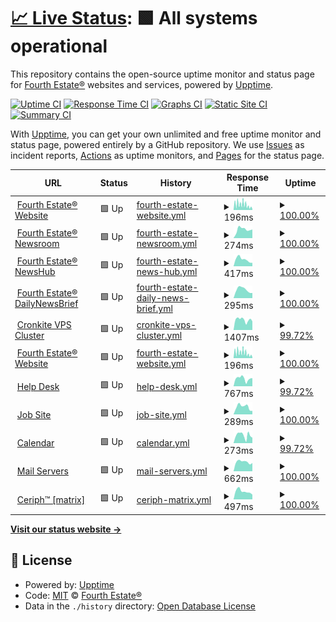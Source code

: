 # [📈 Live Status](https://status.fourthestate.org): <!--live status--> **🟩 All systems operational**

This repository contains the open-source uptime monitor and status page for [Fourth Estate®](https://www.fourthestate.org) websites and services, powered by [Upptime](https://github.com/upptime/upptime).

[![Uptime CI](https://github.com/FourthEstateOrg/status.fourthestate.org/workflows/Uptime%20CI/badge.svg)](https://github.com/FourthEstateOrg/status.fourthestate.org/actions?query=workflow%3A%22Uptime+CI%22)
[![Response Time CI](https://github.com/FourthEstateOrg/status.fourthestate.org/workflows/Response%20Time%20CI/badge.svg)](https://github.com/FourthEstateOrg/status.fourthestate.org/actions?query=workflow%3A%22Response+Time+CI%22)
[![Graphs CI](https://github.com/FourthEstateOrg/status.fourthestate.org/workflows/Graphs%20CI/badge.svg)](https://github.com/FourthEstateOrg/status.fourthestate.org/actions?query=workflow%3A%22Graphs+CI%22)
[![Static Site CI](https://github.com/FourthEstateOrg/status.fourthestate.org/workflows/Static%20Site%20CI/badge.svg)](https://github.com/FourthEstateOrg/status.fourthestate.org/actions?query=workflow%3A%22Static+Site+CI%22)
[![Summary CI](https://github.com/FourthEstateOrg/status.fourthestate.org/workflows/Summary%20CI/badge.svg)](https://github.com/FourthEstateOrg/status.fourthestate.org/actions?query=workflow%3A%22Summary+CI%22)

With [Upptime](https://upptime.js.org), you can get your own unlimited and free uptime monitor and status page, powered entirely by a GitHub repository. We use [Issues](https://github.com/FourthEstateOrg/status.fourthestate.org/issues) as incident reports, [Actions](https://github.com/FourthEstateOrg/status.fourthestate.org/actions) as uptime monitors, and [Pages](https://status.fourthestate.org) for the status page.

<!--start: status pages-->
<!-- This summary is generated by Upptime (https://github.com/upptime/upptime) -->
<!-- Do not edit this manually, your changes will be overwritten -->
<!-- prettier-ignore -->
| URL | Status | History | Response Time | Uptime |
| --- | ------ | ------- | ------------- | ------ |
| <img alt="" src="https://favicons.githubusercontent.com/www.fourthestate.org" height="13"> [Fourth Estate® Website](https://www.fourthestate.org) | 🟩 Up | [fourth-estate-website.yml](https://github.com/FourthEstateOrg/status.fourthestate.org/commits/HEAD/history/fourth-estate-website.yml) | <details><summary><img alt="Response time graph" src="./graphs/fourth-estate-website/response-time-week.png" height="20"> 196ms</summary><br><a href="https://status.fourthestate.org/history/fourth-estate-website"><img alt="Response time 217" src="https://img.shields.io/endpoint?url=https%3A%2F%2Fraw.githubusercontent.com%2FFourthEstateOrg%2Fstatus.fourthestate.org%2FHEAD%2Fapi%2Ffourth-estate-website%2Fresponse-time.json"></a><br><a href="https://status.fourthestate.org/history/fourth-estate-website"><img alt="24-hour response time 82" src="https://img.shields.io/endpoint?url=https%3A%2F%2Fraw.githubusercontent.com%2FFourthEstateOrg%2Fstatus.fourthestate.org%2FHEAD%2Fapi%2Ffourth-estate-website%2Fresponse-time-day.json"></a><br><a href="https://status.fourthestate.org/history/fourth-estate-website"><img alt="7-day response time 196" src="https://img.shields.io/endpoint?url=https%3A%2F%2Fraw.githubusercontent.com%2FFourthEstateOrg%2Fstatus.fourthestate.org%2FHEAD%2Fapi%2Ffourth-estate-website%2Fresponse-time-week.json"></a><br><a href="https://status.fourthestate.org/history/fourth-estate-website"><img alt="30-day response time 183" src="https://img.shields.io/endpoint?url=https%3A%2F%2Fraw.githubusercontent.com%2FFourthEstateOrg%2Fstatus.fourthestate.org%2FHEAD%2Fapi%2Ffourth-estate-website%2Fresponse-time-month.json"></a><br><a href="https://status.fourthestate.org/history/fourth-estate-website"><img alt="1-year response time 217" src="https://img.shields.io/endpoint?url=https%3A%2F%2Fraw.githubusercontent.com%2FFourthEstateOrg%2Fstatus.fourthestate.org%2FHEAD%2Fapi%2Ffourth-estate-website%2Fresponse-time-year.json"></a></details> | <details><summary><a href="https://status.fourthestate.org/history/fourth-estate-website">100.00%</a></summary><a href="https://status.fourthestate.org/history/fourth-estate-website"><img alt="All-time uptime 100.00%" src="https://img.shields.io/endpoint?url=https%3A%2F%2Fraw.githubusercontent.com%2FFourthEstateOrg%2Fstatus.fourthestate.org%2FHEAD%2Fapi%2Ffourth-estate-website%2Fuptime.json"></a><br><a href="https://status.fourthestate.org/history/fourth-estate-website"><img alt="24-hour uptime 100.00%" src="https://img.shields.io/endpoint?url=https%3A%2F%2Fraw.githubusercontent.com%2FFourthEstateOrg%2Fstatus.fourthestate.org%2FHEAD%2Fapi%2Ffourth-estate-website%2Fuptime-day.json"></a><br><a href="https://status.fourthestate.org/history/fourth-estate-website"><img alt="7-day uptime 100.00%" src="https://img.shields.io/endpoint?url=https%3A%2F%2Fraw.githubusercontent.com%2FFourthEstateOrg%2Fstatus.fourthestate.org%2FHEAD%2Fapi%2Ffourth-estate-website%2Fuptime-week.json"></a><br><a href="https://status.fourthestate.org/history/fourth-estate-website"><img alt="30-day uptime 100.00%" src="https://img.shields.io/endpoint?url=https%3A%2F%2Fraw.githubusercontent.com%2FFourthEstateOrg%2Fstatus.fourthestate.org%2FHEAD%2Fapi%2Ffourth-estate-website%2Fuptime-month.json"></a><br><a href="https://status.fourthestate.org/history/fourth-estate-website"><img alt="1-year uptime 100.00%" src="https://img.shields.io/endpoint?url=https%3A%2F%2Fraw.githubusercontent.com%2FFourthEstateOrg%2Fstatus.fourthestate.org%2FHEAD%2Fapi%2Ffourth-estate-website%2Fuptime-year.json"></a></details>
| <img alt="" src="https://favicons.githubusercontent.com/newsroom.fourthestate.org" height="13"> [Fourth Estate® Newsroom](https://newsroom.fourthestate.org) | 🟩 Up | [fourth-estate-newsroom.yml](https://github.com/FourthEstateOrg/status.fourthestate.org/commits/HEAD/history/fourth-estate-newsroom.yml) | <details><summary><img alt="Response time graph" src="./graphs/fourth-estate-newsroom/response-time-week.png" height="20"> 274ms</summary><br><a href="https://status.fourthestate.org/history/fourth-estate-newsroom"><img alt="Response time 162" src="https://img.shields.io/endpoint?url=https%3A%2F%2Fraw.githubusercontent.com%2FFourthEstateOrg%2Fstatus.fourthestate.org%2FHEAD%2Fapi%2Ffourth-estate-newsroom%2Fresponse-time.json"></a><br><a href="https://status.fourthestate.org/history/fourth-estate-newsroom"><img alt="24-hour response time 271" src="https://img.shields.io/endpoint?url=https%3A%2F%2Fraw.githubusercontent.com%2FFourthEstateOrg%2Fstatus.fourthestate.org%2FHEAD%2Fapi%2Ffourth-estate-newsroom%2Fresponse-time-day.json"></a><br><a href="https://status.fourthestate.org/history/fourth-estate-newsroom"><img alt="7-day response time 274" src="https://img.shields.io/endpoint?url=https%3A%2F%2Fraw.githubusercontent.com%2FFourthEstateOrg%2Fstatus.fourthestate.org%2FHEAD%2Fapi%2Ffourth-estate-newsroom%2Fresponse-time-week.json"></a><br><a href="https://status.fourthestate.org/history/fourth-estate-newsroom"><img alt="30-day response time 218" src="https://img.shields.io/endpoint?url=https%3A%2F%2Fraw.githubusercontent.com%2FFourthEstateOrg%2Fstatus.fourthestate.org%2FHEAD%2Fapi%2Ffourth-estate-newsroom%2Fresponse-time-month.json"></a><br><a href="https://status.fourthestate.org/history/fourth-estate-newsroom"><img alt="1-year response time 162" src="https://img.shields.io/endpoint?url=https%3A%2F%2Fraw.githubusercontent.com%2FFourthEstateOrg%2Fstatus.fourthestate.org%2FHEAD%2Fapi%2Ffourth-estate-newsroom%2Fresponse-time-year.json"></a></details> | <details><summary><a href="https://status.fourthestate.org/history/fourth-estate-newsroom">100.00%</a></summary><a href="https://status.fourthestate.org/history/fourth-estate-newsroom"><img alt="All-time uptime 99.89%" src="https://img.shields.io/endpoint?url=https%3A%2F%2Fraw.githubusercontent.com%2FFourthEstateOrg%2Fstatus.fourthestate.org%2FHEAD%2Fapi%2Ffourth-estate-newsroom%2Fuptime.json"></a><br><a href="https://status.fourthestate.org/history/fourth-estate-newsroom"><img alt="24-hour uptime 100.00%" src="https://img.shields.io/endpoint?url=https%3A%2F%2Fraw.githubusercontent.com%2FFourthEstateOrg%2Fstatus.fourthestate.org%2FHEAD%2Fapi%2Ffourth-estate-newsroom%2Fuptime-day.json"></a><br><a href="https://status.fourthestate.org/history/fourth-estate-newsroom"><img alt="7-day uptime 100.00%" src="https://img.shields.io/endpoint?url=https%3A%2F%2Fraw.githubusercontent.com%2FFourthEstateOrg%2Fstatus.fourthestate.org%2FHEAD%2Fapi%2Ffourth-estate-newsroom%2Fuptime-week.json"></a><br><a href="https://status.fourthestate.org/history/fourth-estate-newsroom"><img alt="30-day uptime 99.69%" src="https://img.shields.io/endpoint?url=https%3A%2F%2Fraw.githubusercontent.com%2FFourthEstateOrg%2Fstatus.fourthestate.org%2FHEAD%2Fapi%2Ffourth-estate-newsroom%2Fuptime-month.json"></a><br><a href="https://status.fourthestate.org/history/fourth-estate-newsroom"><img alt="1-year uptime 99.89%" src="https://img.shields.io/endpoint?url=https%3A%2F%2Fraw.githubusercontent.com%2FFourthEstateOrg%2Fstatus.fourthestate.org%2FHEAD%2Fapi%2Ffourth-estate-newsroom%2Fuptime-year.json"></a></details>
| <img alt="" src="https://favicons.githubusercontent.com/newshub.fourthestate.org" height="13"> [Fourth Estate® NewsHub](https://newshub.fourthestate.org) | 🟩 Up | [fourth-estate-news-hub.yml](https://github.com/FourthEstateOrg/status.fourthestate.org/commits/HEAD/history/fourth-estate-news-hub.yml) | <details><summary><img alt="Response time graph" src="./graphs/fourth-estate-news-hub/response-time-week.png" height="20"> 417ms</summary><br><a href="https://status.fourthestate.org/history/fourth-estate-news-hub"><img alt="Response time 302" src="https://img.shields.io/endpoint?url=https%3A%2F%2Fraw.githubusercontent.com%2FFourthEstateOrg%2Fstatus.fourthestate.org%2FHEAD%2Fapi%2Ffourth-estate-news-hub%2Fresponse-time.json"></a><br><a href="https://status.fourthestate.org/history/fourth-estate-news-hub"><img alt="24-hour response time 208" src="https://img.shields.io/endpoint?url=https%3A%2F%2Fraw.githubusercontent.com%2FFourthEstateOrg%2Fstatus.fourthestate.org%2FHEAD%2Fapi%2Ffourth-estate-news-hub%2Fresponse-time-day.json"></a><br><a href="https://status.fourthestate.org/history/fourth-estate-news-hub"><img alt="7-day response time 417" src="https://img.shields.io/endpoint?url=https%3A%2F%2Fraw.githubusercontent.com%2FFourthEstateOrg%2Fstatus.fourthestate.org%2FHEAD%2Fapi%2Ffourth-estate-news-hub%2Fresponse-time-week.json"></a><br><a href="https://status.fourthestate.org/history/fourth-estate-news-hub"><img alt="30-day response time 402" src="https://img.shields.io/endpoint?url=https%3A%2F%2Fraw.githubusercontent.com%2FFourthEstateOrg%2Fstatus.fourthestate.org%2FHEAD%2Fapi%2Ffourth-estate-news-hub%2Fresponse-time-month.json"></a><br><a href="https://status.fourthestate.org/history/fourth-estate-news-hub"><img alt="1-year response time 302" src="https://img.shields.io/endpoint?url=https%3A%2F%2Fraw.githubusercontent.com%2FFourthEstateOrg%2Fstatus.fourthestate.org%2FHEAD%2Fapi%2Ffourth-estate-news-hub%2Fresponse-time-year.json"></a></details> | <details><summary><a href="https://status.fourthestate.org/history/fourth-estate-news-hub">100.00%</a></summary><a href="https://status.fourthestate.org/history/fourth-estate-news-hub"><img alt="All-time uptime 100.00%" src="https://img.shields.io/endpoint?url=https%3A%2F%2Fraw.githubusercontent.com%2FFourthEstateOrg%2Fstatus.fourthestate.org%2FHEAD%2Fapi%2Ffourth-estate-news-hub%2Fuptime.json"></a><br><a href="https://status.fourthestate.org/history/fourth-estate-news-hub"><img alt="24-hour uptime 100.00%" src="https://img.shields.io/endpoint?url=https%3A%2F%2Fraw.githubusercontent.com%2FFourthEstateOrg%2Fstatus.fourthestate.org%2FHEAD%2Fapi%2Ffourth-estate-news-hub%2Fuptime-day.json"></a><br><a href="https://status.fourthestate.org/history/fourth-estate-news-hub"><img alt="7-day uptime 100.00%" src="https://img.shields.io/endpoint?url=https%3A%2F%2Fraw.githubusercontent.com%2FFourthEstateOrg%2Fstatus.fourthestate.org%2FHEAD%2Fapi%2Ffourth-estate-news-hub%2Fuptime-week.json"></a><br><a href="https://status.fourthestate.org/history/fourth-estate-news-hub"><img alt="30-day uptime 100.00%" src="https://img.shields.io/endpoint?url=https%3A%2F%2Fraw.githubusercontent.com%2FFourthEstateOrg%2Fstatus.fourthestate.org%2FHEAD%2Fapi%2Ffourth-estate-news-hub%2Fuptime-month.json"></a><br><a href="https://status.fourthestate.org/history/fourth-estate-news-hub"><img alt="1-year uptime 100.00%" src="https://img.shields.io/endpoint?url=https%3A%2F%2Fraw.githubusercontent.com%2FFourthEstateOrg%2Fstatus.fourthestate.org%2FHEAD%2Fapi%2Ffourth-estate-news-hub%2Fuptime-year.json"></a></details>
| <img alt="" src="https://favicons.githubusercontent.com/dailynewsbrief.com" height="13"> [Fourth Estate® DailyNewsBrief](https://dailynewsbrief.com) | 🟩 Up | [fourth-estate-daily-news-brief.yml](https://github.com/FourthEstateOrg/status.fourthestate.org/commits/HEAD/history/fourth-estate-daily-news-brief.yml) | <details><summary><img alt="Response time graph" src="./graphs/fourth-estate-daily-news-brief/response-time-week.png" height="20"> 295ms</summary><br><a href="https://status.fourthestate.org/history/fourth-estate-daily-news-brief"><img alt="Response time 249" src="https://img.shields.io/endpoint?url=https%3A%2F%2Fraw.githubusercontent.com%2FFourthEstateOrg%2Fstatus.fourthestate.org%2FHEAD%2Fapi%2Ffourth-estate-daily-news-brief%2Fresponse-time.json"></a><br><a href="https://status.fourthestate.org/history/fourth-estate-daily-news-brief"><img alt="24-hour response time 180" src="https://img.shields.io/endpoint?url=https%3A%2F%2Fraw.githubusercontent.com%2FFourthEstateOrg%2Fstatus.fourthestate.org%2FHEAD%2Fapi%2Ffourth-estate-daily-news-brief%2Fresponse-time-day.json"></a><br><a href="https://status.fourthestate.org/history/fourth-estate-daily-news-brief"><img alt="7-day response time 295" src="https://img.shields.io/endpoint?url=https%3A%2F%2Fraw.githubusercontent.com%2FFourthEstateOrg%2Fstatus.fourthestate.org%2FHEAD%2Fapi%2Ffourth-estate-daily-news-brief%2Fresponse-time-week.json"></a><br><a href="https://status.fourthestate.org/history/fourth-estate-daily-news-brief"><img alt="30-day response time 298" src="https://img.shields.io/endpoint?url=https%3A%2F%2Fraw.githubusercontent.com%2FFourthEstateOrg%2Fstatus.fourthestate.org%2FHEAD%2Fapi%2Ffourth-estate-daily-news-brief%2Fresponse-time-month.json"></a><br><a href="https://status.fourthestate.org/history/fourth-estate-daily-news-brief"><img alt="1-year response time 249" src="https://img.shields.io/endpoint?url=https%3A%2F%2Fraw.githubusercontent.com%2FFourthEstateOrg%2Fstatus.fourthestate.org%2FHEAD%2Fapi%2Ffourth-estate-daily-news-brief%2Fresponse-time-year.json"></a></details> | <details><summary><a href="https://status.fourthestate.org/history/fourth-estate-daily-news-brief">100.00%</a></summary><a href="https://status.fourthestate.org/history/fourth-estate-daily-news-brief"><img alt="All-time uptime 100.00%" src="https://img.shields.io/endpoint?url=https%3A%2F%2Fraw.githubusercontent.com%2FFourthEstateOrg%2Fstatus.fourthestate.org%2FHEAD%2Fapi%2Ffourth-estate-daily-news-brief%2Fuptime.json"></a><br><a href="https://status.fourthestate.org/history/fourth-estate-daily-news-brief"><img alt="24-hour uptime 100.00%" src="https://img.shields.io/endpoint?url=https%3A%2F%2Fraw.githubusercontent.com%2FFourthEstateOrg%2Fstatus.fourthestate.org%2FHEAD%2Fapi%2Ffourth-estate-daily-news-brief%2Fuptime-day.json"></a><br><a href="https://status.fourthestate.org/history/fourth-estate-daily-news-brief"><img alt="7-day uptime 100.00%" src="https://img.shields.io/endpoint?url=https%3A%2F%2Fraw.githubusercontent.com%2FFourthEstateOrg%2Fstatus.fourthestate.org%2FHEAD%2Fapi%2Ffourth-estate-daily-news-brief%2Fuptime-week.json"></a><br><a href="https://status.fourthestate.org/history/fourth-estate-daily-news-brief"><img alt="30-day uptime 100.00%" src="https://img.shields.io/endpoint?url=https%3A%2F%2Fraw.githubusercontent.com%2FFourthEstateOrg%2Fstatus.fourthestate.org%2FHEAD%2Fapi%2Ffourth-estate-daily-news-brief%2Fuptime-month.json"></a><br><a href="https://status.fourthestate.org/history/fourth-estate-daily-news-brief"><img alt="1-year uptime 100.00%" src="https://img.shields.io/endpoint?url=https%3A%2F%2Fraw.githubusercontent.com%2FFourthEstateOrg%2Fstatus.fourthestate.org%2FHEAD%2Fapi%2Ffourth-estate-daily-news-brief%2Fuptime-year.json"></a></details>
| <img alt="" src="https://favicons.githubusercontent.com/cronkite.fourthestate.org" height="13"> [Cronkite VPS Cluster](https://cronkite.fourthestate.org/) | 🟩 Up | [cronkite-vps-cluster.yml](https://github.com/FourthEstateOrg/status.fourthestate.org/commits/HEAD/history/cronkite-vps-cluster.yml) | <details><summary><img alt="Response time graph" src="./graphs/cronkite-vps-cluster/response-time-week.png" height="20"> 1407ms</summary><br><a href="https://status.fourthestate.org/history/cronkite-vps-cluster"><img alt="Response time 845" src="https://img.shields.io/endpoint?url=https%3A%2F%2Fraw.githubusercontent.com%2FFourthEstateOrg%2Fstatus.fourthestate.org%2FHEAD%2Fapi%2Fcronkite-vps-cluster%2Fresponse-time.json"></a><br><a href="https://status.fourthestate.org/history/cronkite-vps-cluster"><img alt="24-hour response time 1252" src="https://img.shields.io/endpoint?url=https%3A%2F%2Fraw.githubusercontent.com%2FFourthEstateOrg%2Fstatus.fourthestate.org%2FHEAD%2Fapi%2Fcronkite-vps-cluster%2Fresponse-time-day.json"></a><br><a href="https://status.fourthestate.org/history/cronkite-vps-cluster"><img alt="7-day response time 1407" src="https://img.shields.io/endpoint?url=https%3A%2F%2Fraw.githubusercontent.com%2FFourthEstateOrg%2Fstatus.fourthestate.org%2FHEAD%2Fapi%2Fcronkite-vps-cluster%2Fresponse-time-week.json"></a><br><a href="https://status.fourthestate.org/history/cronkite-vps-cluster"><img alt="30-day response time 933" src="https://img.shields.io/endpoint?url=https%3A%2F%2Fraw.githubusercontent.com%2FFourthEstateOrg%2Fstatus.fourthestate.org%2FHEAD%2Fapi%2Fcronkite-vps-cluster%2Fresponse-time-month.json"></a><br><a href="https://status.fourthestate.org/history/cronkite-vps-cluster"><img alt="1-year response time 845" src="https://img.shields.io/endpoint?url=https%3A%2F%2Fraw.githubusercontent.com%2FFourthEstateOrg%2Fstatus.fourthestate.org%2FHEAD%2Fapi%2Fcronkite-vps-cluster%2Fresponse-time-year.json"></a></details> | <details><summary><a href="https://status.fourthestate.org/history/cronkite-vps-cluster">99.72%</a></summary><a href="https://status.fourthestate.org/history/cronkite-vps-cluster"><img alt="All-time uptime 99.96%" src="https://img.shields.io/endpoint?url=https%3A%2F%2Fraw.githubusercontent.com%2FFourthEstateOrg%2Fstatus.fourthestate.org%2FHEAD%2Fapi%2Fcronkite-vps-cluster%2Fuptime.json"></a><br><a href="https://status.fourthestate.org/history/cronkite-vps-cluster"><img alt="24-hour uptime 99.35%" src="https://img.shields.io/endpoint?url=https%3A%2F%2Fraw.githubusercontent.com%2FFourthEstateOrg%2Fstatus.fourthestate.org%2FHEAD%2Fapi%2Fcronkite-vps-cluster%2Fuptime-day.json"></a><br><a href="https://status.fourthestate.org/history/cronkite-vps-cluster"><img alt="7-day uptime 99.72%" src="https://img.shields.io/endpoint?url=https%3A%2F%2Fraw.githubusercontent.com%2FFourthEstateOrg%2Fstatus.fourthestate.org%2FHEAD%2Fapi%2Fcronkite-vps-cluster%2Fuptime-week.json"></a><br><a href="https://status.fourthestate.org/history/cronkite-vps-cluster"><img alt="30-day uptime 99.93%" src="https://img.shields.io/endpoint?url=https%3A%2F%2Fraw.githubusercontent.com%2FFourthEstateOrg%2Fstatus.fourthestate.org%2FHEAD%2Fapi%2Fcronkite-vps-cluster%2Fuptime-month.json"></a><br><a href="https://status.fourthestate.org/history/cronkite-vps-cluster"><img alt="1-year uptime 99.96%" src="https://img.shields.io/endpoint?url=https%3A%2F%2Fraw.githubusercontent.com%2FFourthEstateOrg%2Fstatus.fourthestate.org%2FHEAD%2Fapi%2Fcronkite-vps-cluster%2Fuptime-year.json"></a></details>
| <img alt="" src="https://favicons.githubusercontent.com/www.fourthestate.org" height="13"> [Fourth Estate® Website](https://www.fourthestate.org) | 🟩 Up | [fourth-estate-website.yml](https://github.com/FourthEstateOrg/status.fourthestate.org/commits/HEAD/history/fourth-estate-website.yml) | <details><summary><img alt="Response time graph" src="./graphs/fourth-estate-website/response-time-week.png" height="20"> 196ms</summary><br><a href="https://status.fourthestate.org/history/fourth-estate-website"><img alt="Response time 217" src="https://img.shields.io/endpoint?url=https%3A%2F%2Fraw.githubusercontent.com%2FFourthEstateOrg%2Fstatus.fourthestate.org%2FHEAD%2Fapi%2Ffourth-estate-website%2Fresponse-time.json"></a><br><a href="https://status.fourthestate.org/history/fourth-estate-website"><img alt="24-hour response time 82" src="https://img.shields.io/endpoint?url=https%3A%2F%2Fraw.githubusercontent.com%2FFourthEstateOrg%2Fstatus.fourthestate.org%2FHEAD%2Fapi%2Ffourth-estate-website%2Fresponse-time-day.json"></a><br><a href="https://status.fourthestate.org/history/fourth-estate-website"><img alt="7-day response time 196" src="https://img.shields.io/endpoint?url=https%3A%2F%2Fraw.githubusercontent.com%2FFourthEstateOrg%2Fstatus.fourthestate.org%2FHEAD%2Fapi%2Ffourth-estate-website%2Fresponse-time-week.json"></a><br><a href="https://status.fourthestate.org/history/fourth-estate-website"><img alt="30-day response time 183" src="https://img.shields.io/endpoint?url=https%3A%2F%2Fraw.githubusercontent.com%2FFourthEstateOrg%2Fstatus.fourthestate.org%2FHEAD%2Fapi%2Ffourth-estate-website%2Fresponse-time-month.json"></a><br><a href="https://status.fourthestate.org/history/fourth-estate-website"><img alt="1-year response time 217" src="https://img.shields.io/endpoint?url=https%3A%2F%2Fraw.githubusercontent.com%2FFourthEstateOrg%2Fstatus.fourthestate.org%2FHEAD%2Fapi%2Ffourth-estate-website%2Fresponse-time-year.json"></a></details> | <details><summary><a href="https://status.fourthestate.org/history/fourth-estate-website">100.00%</a></summary><a href="https://status.fourthestate.org/history/fourth-estate-website"><img alt="All-time uptime 100.00%" src="https://img.shields.io/endpoint?url=https%3A%2F%2Fraw.githubusercontent.com%2FFourthEstateOrg%2Fstatus.fourthestate.org%2FHEAD%2Fapi%2Ffourth-estate-website%2Fuptime.json"></a><br><a href="https://status.fourthestate.org/history/fourth-estate-website"><img alt="24-hour uptime 100.00%" src="https://img.shields.io/endpoint?url=https%3A%2F%2Fraw.githubusercontent.com%2FFourthEstateOrg%2Fstatus.fourthestate.org%2FHEAD%2Fapi%2Ffourth-estate-website%2Fuptime-day.json"></a><br><a href="https://status.fourthestate.org/history/fourth-estate-website"><img alt="7-day uptime 100.00%" src="https://img.shields.io/endpoint?url=https%3A%2F%2Fraw.githubusercontent.com%2FFourthEstateOrg%2Fstatus.fourthestate.org%2FHEAD%2Fapi%2Ffourth-estate-website%2Fuptime-week.json"></a><br><a href="https://status.fourthestate.org/history/fourth-estate-website"><img alt="30-day uptime 100.00%" src="https://img.shields.io/endpoint?url=https%3A%2F%2Fraw.githubusercontent.com%2FFourthEstateOrg%2Fstatus.fourthestate.org%2FHEAD%2Fapi%2Ffourth-estate-website%2Fuptime-month.json"></a><br><a href="https://status.fourthestate.org/history/fourth-estate-website"><img alt="1-year uptime 100.00%" src="https://img.shields.io/endpoint?url=https%3A%2F%2Fraw.githubusercontent.com%2FFourthEstateOrg%2Fstatus.fourthestate.org%2FHEAD%2Fapi%2Ffourth-estate-website%2Fuptime-year.json"></a></details>
| <img alt="" src="https://favicons.githubusercontent.com/helpdesk.fourthestate.org" height="13"> [Help Desk](https://helpdesk.fourthestate.org) | 🟩 Up | [help-desk.yml](https://github.com/FourthEstateOrg/status.fourthestate.org/commits/HEAD/history/help-desk.yml) | <details><summary><img alt="Response time graph" src="./graphs/help-desk/response-time-week.png" height="20"> 767ms</summary><br><a href="https://status.fourthestate.org/history/help-desk"><img alt="Response time 1028" src="https://img.shields.io/endpoint?url=https%3A%2F%2Fraw.githubusercontent.com%2FFourthEstateOrg%2Fstatus.fourthestate.org%2FHEAD%2Fapi%2Fhelp-desk%2Fresponse-time.json"></a><br><a href="https://status.fourthestate.org/history/help-desk"><img alt="24-hour response time 588" src="https://img.shields.io/endpoint?url=https%3A%2F%2Fraw.githubusercontent.com%2FFourthEstateOrg%2Fstatus.fourthestate.org%2FHEAD%2Fapi%2Fhelp-desk%2Fresponse-time-day.json"></a><br><a href="https://status.fourthestate.org/history/help-desk"><img alt="7-day response time 767" src="https://img.shields.io/endpoint?url=https%3A%2F%2Fraw.githubusercontent.com%2FFourthEstateOrg%2Fstatus.fourthestate.org%2FHEAD%2Fapi%2Fhelp-desk%2Fresponse-time-week.json"></a><br><a href="https://status.fourthestate.org/history/help-desk"><img alt="30-day response time 1090" src="https://img.shields.io/endpoint?url=https%3A%2F%2Fraw.githubusercontent.com%2FFourthEstateOrg%2Fstatus.fourthestate.org%2FHEAD%2Fapi%2Fhelp-desk%2Fresponse-time-month.json"></a><br><a href="https://status.fourthestate.org/history/help-desk"><img alt="1-year response time 1028" src="https://img.shields.io/endpoint?url=https%3A%2F%2Fraw.githubusercontent.com%2FFourthEstateOrg%2Fstatus.fourthestate.org%2FHEAD%2Fapi%2Fhelp-desk%2Fresponse-time-year.json"></a></details> | <details><summary><a href="https://status.fourthestate.org/history/help-desk">99.72%</a></summary><a href="https://status.fourthestate.org/history/help-desk"><img alt="All-time uptime 99.70%" src="https://img.shields.io/endpoint?url=https%3A%2F%2Fraw.githubusercontent.com%2FFourthEstateOrg%2Fstatus.fourthestate.org%2FHEAD%2Fapi%2Fhelp-desk%2Fuptime.json"></a><br><a href="https://status.fourthestate.org/history/help-desk"><img alt="24-hour uptime 99.35%" src="https://img.shields.io/endpoint?url=https%3A%2F%2Fraw.githubusercontent.com%2FFourthEstateOrg%2Fstatus.fourthestate.org%2FHEAD%2Fapi%2Fhelp-desk%2Fuptime-day.json"></a><br><a href="https://status.fourthestate.org/history/help-desk"><img alt="7-day uptime 99.72%" src="https://img.shields.io/endpoint?url=https%3A%2F%2Fraw.githubusercontent.com%2FFourthEstateOrg%2Fstatus.fourthestate.org%2FHEAD%2Fapi%2Fhelp-desk%2Fuptime-week.json"></a><br><a href="https://status.fourthestate.org/history/help-desk"><img alt="30-day uptime 99.93%" src="https://img.shields.io/endpoint?url=https%3A%2F%2Fraw.githubusercontent.com%2FFourthEstateOrg%2Fstatus.fourthestate.org%2FHEAD%2Fapi%2Fhelp-desk%2Fuptime-month.json"></a><br><a href="https://status.fourthestate.org/history/help-desk"><img alt="1-year uptime 99.70%" src="https://img.shields.io/endpoint?url=https%3A%2F%2Fraw.githubusercontent.com%2FFourthEstateOrg%2Fstatus.fourthestate.org%2FHEAD%2Fapi%2Fhelp-desk%2Fuptime-year.json"></a></details>
| <img alt="" src="https://favicons.githubusercontent.com/jobs.fourthestate.org" height="13"> [Job Site](https://jobs.fourthestate.org) | 🟩 Up | [job-site.yml](https://github.com/FourthEstateOrg/status.fourthestate.org/commits/HEAD/history/job-site.yml) | <details><summary><img alt="Response time graph" src="./graphs/job-site/response-time-week.png" height="20"> 289ms</summary><br><a href="https://status.fourthestate.org/history/job-site"><img alt="Response time 223" src="https://img.shields.io/endpoint?url=https%3A%2F%2Fraw.githubusercontent.com%2FFourthEstateOrg%2Fstatus.fourthestate.org%2FHEAD%2Fapi%2Fjob-site%2Fresponse-time.json"></a><br><a href="https://status.fourthestate.org/history/job-site"><img alt="24-hour response time 132" src="https://img.shields.io/endpoint?url=https%3A%2F%2Fraw.githubusercontent.com%2FFourthEstateOrg%2Fstatus.fourthestate.org%2FHEAD%2Fapi%2Fjob-site%2Fresponse-time-day.json"></a><br><a href="https://status.fourthestate.org/history/job-site"><img alt="7-day response time 289" src="https://img.shields.io/endpoint?url=https%3A%2F%2Fraw.githubusercontent.com%2FFourthEstateOrg%2Fstatus.fourthestate.org%2FHEAD%2Fapi%2Fjob-site%2Fresponse-time-week.json"></a><br><a href="https://status.fourthestate.org/history/job-site"><img alt="30-day response time 238" src="https://img.shields.io/endpoint?url=https%3A%2F%2Fraw.githubusercontent.com%2FFourthEstateOrg%2Fstatus.fourthestate.org%2FHEAD%2Fapi%2Fjob-site%2Fresponse-time-month.json"></a><br><a href="https://status.fourthestate.org/history/job-site"><img alt="1-year response time 223" src="https://img.shields.io/endpoint?url=https%3A%2F%2Fraw.githubusercontent.com%2FFourthEstateOrg%2Fstatus.fourthestate.org%2FHEAD%2Fapi%2Fjob-site%2Fresponse-time-year.json"></a></details> | <details><summary><a href="https://status.fourthestate.org/history/job-site">100.00%</a></summary><a href="https://status.fourthestate.org/history/job-site"><img alt="All-time uptime 100.00%" src="https://img.shields.io/endpoint?url=https%3A%2F%2Fraw.githubusercontent.com%2FFourthEstateOrg%2Fstatus.fourthestate.org%2FHEAD%2Fapi%2Fjob-site%2Fuptime.json"></a><br><a href="https://status.fourthestate.org/history/job-site"><img alt="24-hour uptime 100.00%" src="https://img.shields.io/endpoint?url=https%3A%2F%2Fraw.githubusercontent.com%2FFourthEstateOrg%2Fstatus.fourthestate.org%2FHEAD%2Fapi%2Fjob-site%2Fuptime-day.json"></a><br><a href="https://status.fourthestate.org/history/job-site"><img alt="7-day uptime 100.00%" src="https://img.shields.io/endpoint?url=https%3A%2F%2Fraw.githubusercontent.com%2FFourthEstateOrg%2Fstatus.fourthestate.org%2FHEAD%2Fapi%2Fjob-site%2Fuptime-week.json"></a><br><a href="https://status.fourthestate.org/history/job-site"><img alt="30-day uptime 100.00%" src="https://img.shields.io/endpoint?url=https%3A%2F%2Fraw.githubusercontent.com%2FFourthEstateOrg%2Fstatus.fourthestate.org%2FHEAD%2Fapi%2Fjob-site%2Fuptime-month.json"></a><br><a href="https://status.fourthestate.org/history/job-site"><img alt="1-year uptime 100.00%" src="https://img.shields.io/endpoint?url=https%3A%2F%2Fraw.githubusercontent.com%2FFourthEstateOrg%2Fstatus.fourthestate.org%2FHEAD%2Fapi%2Fjob-site%2Fuptime-year.json"></a></details>
| <img alt="" src="https://favicons.githubusercontent.com/calendar.fourthestate.org" height="13"> [Calendar](https://calendar.fourthestate.org/) | 🟩 Up | [calendar.yml](https://github.com/FourthEstateOrg/status.fourthestate.org/commits/HEAD/history/calendar.yml) | <details><summary><img alt="Response time graph" src="./graphs/calendar/response-time-week.png" height="20"> 273ms</summary><br><a href="https://status.fourthestate.org/history/calendar"><img alt="Response time 247" src="https://img.shields.io/endpoint?url=https%3A%2F%2Fraw.githubusercontent.com%2FFourthEstateOrg%2Fstatus.fourthestate.org%2FHEAD%2Fapi%2Fcalendar%2Fresponse-time.json"></a><br><a href="https://status.fourthestate.org/history/calendar"><img alt="24-hour response time 174" src="https://img.shields.io/endpoint?url=https%3A%2F%2Fraw.githubusercontent.com%2FFourthEstateOrg%2Fstatus.fourthestate.org%2FHEAD%2Fapi%2Fcalendar%2Fresponse-time-day.json"></a><br><a href="https://status.fourthestate.org/history/calendar"><img alt="7-day response time 273" src="https://img.shields.io/endpoint?url=https%3A%2F%2Fraw.githubusercontent.com%2FFourthEstateOrg%2Fstatus.fourthestate.org%2FHEAD%2Fapi%2Fcalendar%2Fresponse-time-week.json"></a><br><a href="https://status.fourthestate.org/history/calendar"><img alt="30-day response time 276" src="https://img.shields.io/endpoint?url=https%3A%2F%2Fraw.githubusercontent.com%2FFourthEstateOrg%2Fstatus.fourthestate.org%2FHEAD%2Fapi%2Fcalendar%2Fresponse-time-month.json"></a><br><a href="https://status.fourthestate.org/history/calendar"><img alt="1-year response time 247" src="https://img.shields.io/endpoint?url=https%3A%2F%2Fraw.githubusercontent.com%2FFourthEstateOrg%2Fstatus.fourthestate.org%2FHEAD%2Fapi%2Fcalendar%2Fresponse-time-year.json"></a></details> | <details><summary><a href="https://status.fourthestate.org/history/calendar">99.72%</a></summary><a href="https://status.fourthestate.org/history/calendar"><img alt="All-time uptime 99.98%" src="https://img.shields.io/endpoint?url=https%3A%2F%2Fraw.githubusercontent.com%2FFourthEstateOrg%2Fstatus.fourthestate.org%2FHEAD%2Fapi%2Fcalendar%2Fuptime.json"></a><br><a href="https://status.fourthestate.org/history/calendar"><img alt="24-hour uptime 99.35%" src="https://img.shields.io/endpoint?url=https%3A%2F%2Fraw.githubusercontent.com%2FFourthEstateOrg%2Fstatus.fourthestate.org%2FHEAD%2Fapi%2Fcalendar%2Fuptime-day.json"></a><br><a href="https://status.fourthestate.org/history/calendar"><img alt="7-day uptime 99.72%" src="https://img.shields.io/endpoint?url=https%3A%2F%2Fraw.githubusercontent.com%2FFourthEstateOrg%2Fstatus.fourthestate.org%2FHEAD%2Fapi%2Fcalendar%2Fuptime-week.json"></a><br><a href="https://status.fourthestate.org/history/calendar"><img alt="30-day uptime 99.93%" src="https://img.shields.io/endpoint?url=https%3A%2F%2Fraw.githubusercontent.com%2FFourthEstateOrg%2Fstatus.fourthestate.org%2FHEAD%2Fapi%2Fcalendar%2Fuptime-month.json"></a><br><a href="https://status.fourthestate.org/history/calendar"><img alt="1-year uptime 99.98%" src="https://img.shields.io/endpoint?url=https%3A%2F%2Fraw.githubusercontent.com%2FFourthEstateOrg%2Fstatus.fourthestate.org%2FHEAD%2Fapi%2Fcalendar%2Fuptime-year.json"></a></details>
| <img alt="" src="https://favicons.githubusercontent.com/mail.fourthestate.org" height="13"> [Mail Servers](https://mail.fourthestate.org/) | 🟩 Up | [mail-servers.yml](https://github.com/FourthEstateOrg/status.fourthestate.org/commits/HEAD/history/mail-servers.yml) | <details><summary><img alt="Response time graph" src="./graphs/mail-servers/response-time-week.png" height="20"> 662ms</summary><br><a href="https://status.fourthestate.org/history/mail-servers"><img alt="Response time 601" src="https://img.shields.io/endpoint?url=https%3A%2F%2Fraw.githubusercontent.com%2FFourthEstateOrg%2Fstatus.fourthestate.org%2FHEAD%2Fapi%2Fmail-servers%2Fresponse-time.json"></a><br><a href="https://status.fourthestate.org/history/mail-servers"><img alt="24-hour response time 577" src="https://img.shields.io/endpoint?url=https%3A%2F%2Fraw.githubusercontent.com%2FFourthEstateOrg%2Fstatus.fourthestate.org%2FHEAD%2Fapi%2Fmail-servers%2Fresponse-time-day.json"></a><br><a href="https://status.fourthestate.org/history/mail-servers"><img alt="7-day response time 662" src="https://img.shields.io/endpoint?url=https%3A%2F%2Fraw.githubusercontent.com%2FFourthEstateOrg%2Fstatus.fourthestate.org%2FHEAD%2Fapi%2Fmail-servers%2Fresponse-time-week.json"></a><br><a href="https://status.fourthestate.org/history/mail-servers"><img alt="30-day response time 651" src="https://img.shields.io/endpoint?url=https%3A%2F%2Fraw.githubusercontent.com%2FFourthEstateOrg%2Fstatus.fourthestate.org%2FHEAD%2Fapi%2Fmail-servers%2Fresponse-time-month.json"></a><br><a href="https://status.fourthestate.org/history/mail-servers"><img alt="1-year response time 601" src="https://img.shields.io/endpoint?url=https%3A%2F%2Fraw.githubusercontent.com%2FFourthEstateOrg%2Fstatus.fourthestate.org%2FHEAD%2Fapi%2Fmail-servers%2Fresponse-time-year.json"></a></details> | <details><summary><a href="https://status.fourthestate.org/history/mail-servers">100.00%</a></summary><a href="https://status.fourthestate.org/history/mail-servers"><img alt="All-time uptime 100.00%" src="https://img.shields.io/endpoint?url=https%3A%2F%2Fraw.githubusercontent.com%2FFourthEstateOrg%2Fstatus.fourthestate.org%2FHEAD%2Fapi%2Fmail-servers%2Fuptime.json"></a><br><a href="https://status.fourthestate.org/history/mail-servers"><img alt="24-hour uptime 100.00%" src="https://img.shields.io/endpoint?url=https%3A%2F%2Fraw.githubusercontent.com%2FFourthEstateOrg%2Fstatus.fourthestate.org%2FHEAD%2Fapi%2Fmail-servers%2Fuptime-day.json"></a><br><a href="https://status.fourthestate.org/history/mail-servers"><img alt="7-day uptime 100.00%" src="https://img.shields.io/endpoint?url=https%3A%2F%2Fraw.githubusercontent.com%2FFourthEstateOrg%2Fstatus.fourthestate.org%2FHEAD%2Fapi%2Fmail-servers%2Fuptime-week.json"></a><br><a href="https://status.fourthestate.org/history/mail-servers"><img alt="30-day uptime 100.00%" src="https://img.shields.io/endpoint?url=https%3A%2F%2Fraw.githubusercontent.com%2FFourthEstateOrg%2Fstatus.fourthestate.org%2FHEAD%2Fapi%2Fmail-servers%2Fuptime-month.json"></a><br><a href="https://status.fourthestate.org/history/mail-servers"><img alt="1-year uptime 100.00%" src="https://img.shields.io/endpoint?url=https%3A%2F%2Fraw.githubusercontent.com%2FFourthEstateOrg%2Fstatus.fourthestate.org%2FHEAD%2Fapi%2Fmail-servers%2Fuptime-year.json"></a></details>
| <img alt="" src="https://favicons.githubusercontent.com/app.fourthestate.chat" height="13"> [Ceriph™ [matrix]](https://app.fourthestate.chat/) | 🟩 Up | [ceriph-matrix.yml](https://github.com/FourthEstateOrg/status.fourthestate.org/commits/HEAD/history/ceriph-matrix.yml) | <details><summary><img alt="Response time graph" src="./graphs/ceriph-matrix/response-time-week.png" height="20"> 497ms</summary><br><a href="https://status.fourthestate.org/history/ceriph-matrix"><img alt="Response time 458" src="https://img.shields.io/endpoint?url=https%3A%2F%2Fraw.githubusercontent.com%2FFourthEstateOrg%2Fstatus.fourthestate.org%2FHEAD%2Fapi%2Fceriph-matrix%2Fresponse-time.json"></a><br><a href="https://status.fourthestate.org/history/ceriph-matrix"><img alt="24-hour response time 294" src="https://img.shields.io/endpoint?url=https%3A%2F%2Fraw.githubusercontent.com%2FFourthEstateOrg%2Fstatus.fourthestate.org%2FHEAD%2Fapi%2Fceriph-matrix%2Fresponse-time-day.json"></a><br><a href="https://status.fourthestate.org/history/ceriph-matrix"><img alt="7-day response time 497" src="https://img.shields.io/endpoint?url=https%3A%2F%2Fraw.githubusercontent.com%2FFourthEstateOrg%2Fstatus.fourthestate.org%2FHEAD%2Fapi%2Fceriph-matrix%2Fresponse-time-week.json"></a><br><a href="https://status.fourthestate.org/history/ceriph-matrix"><img alt="30-day response time 512" src="https://img.shields.io/endpoint?url=https%3A%2F%2Fraw.githubusercontent.com%2FFourthEstateOrg%2Fstatus.fourthestate.org%2FHEAD%2Fapi%2Fceriph-matrix%2Fresponse-time-month.json"></a><br><a href="https://status.fourthestate.org/history/ceriph-matrix"><img alt="1-year response time 458" src="https://img.shields.io/endpoint?url=https%3A%2F%2Fraw.githubusercontent.com%2FFourthEstateOrg%2Fstatus.fourthestate.org%2FHEAD%2Fapi%2Fceriph-matrix%2Fresponse-time-year.json"></a></details> | <details><summary><a href="https://status.fourthestate.org/history/ceriph-matrix">100.00%</a></summary><a href="https://status.fourthestate.org/history/ceriph-matrix"><img alt="All-time uptime 99.97%" src="https://img.shields.io/endpoint?url=https%3A%2F%2Fraw.githubusercontent.com%2FFourthEstateOrg%2Fstatus.fourthestate.org%2FHEAD%2Fapi%2Fceriph-matrix%2Fuptime.json"></a><br><a href="https://status.fourthestate.org/history/ceriph-matrix"><img alt="24-hour uptime 100.00%" src="https://img.shields.io/endpoint?url=https%3A%2F%2Fraw.githubusercontent.com%2FFourthEstateOrg%2Fstatus.fourthestate.org%2FHEAD%2Fapi%2Fceriph-matrix%2Fuptime-day.json"></a><br><a href="https://status.fourthestate.org/history/ceriph-matrix"><img alt="7-day uptime 100.00%" src="https://img.shields.io/endpoint?url=https%3A%2F%2Fraw.githubusercontent.com%2FFourthEstateOrg%2Fstatus.fourthestate.org%2FHEAD%2Fapi%2Fceriph-matrix%2Fuptime-week.json"></a><br><a href="https://status.fourthestate.org/history/ceriph-matrix"><img alt="30-day uptime 99.92%" src="https://img.shields.io/endpoint?url=https%3A%2F%2Fraw.githubusercontent.com%2FFourthEstateOrg%2Fstatus.fourthestate.org%2FHEAD%2Fapi%2Fceriph-matrix%2Fuptime-month.json"></a><br><a href="https://status.fourthestate.org/history/ceriph-matrix"><img alt="1-year uptime 99.97%" src="https://img.shields.io/endpoint?url=https%3A%2F%2Fraw.githubusercontent.com%2FFourthEstateOrg%2Fstatus.fourthestate.org%2FHEAD%2Fapi%2Fceriph-matrix%2Fuptime-year.json"></a></details>

<!--end: status pages-->

[**Visit our status website →**](https://status.fourthestate.org)

## 📄 License

- Powered by: [Upptime](https://github.com/upptime/upptime)
- Code: [MIT](./LICENSE) © [Fourth Estate®](https://www.fourthestate.org)
- Data in the `./history` directory: [Open Database License](https://opendatacommons.org/licenses/odbl/1-0/)
